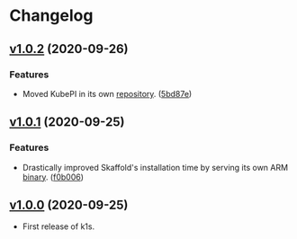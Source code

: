# Changelog

## [v1.0.2](https://github.com/nushkovg/k1s/compare/v1.0.1...v1.0.2) (2020-09-26)

### Features

* Moved KubePI in its own [repository](https://github.com/nushkovg/kubepi). ([5bd87e](https://github.com/nushkovg/k1s/commit/5bd87e488392f625a72398f137fa8003f7e256ee))

## [v1.0.1](https://github.com/nushkovg/k1s/compare/v1.0.0...v1.0.1) (2020-09-25)

### Features

* Drastically improved Skaffold's installation time by serving its own ARM [binary](https://github.com/nushkovg/skaffold/releases/tag/v1.14.0-arm). ([f0b006](https://github.com/nushkovg/k1s/commit/f0b006d24aae2ced1073cd0538076112ac20e5db))

## [v1.0.0](https://github.com/nushkovg/k1s/tree/v1.0.0) (2020-09-25)

* First release of k1s.
